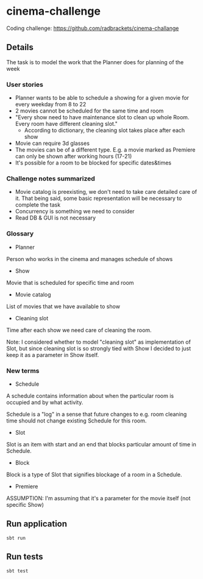 # cinema-challenge

Coding challenge: https://github.com/radbrackets/cinema-challange

## Details

The task is to model the work that the Planner does for planning of the week

### User stories

* Planner wants to be able to schedule a showing for a given movie for every weekday from 8 to 22
* 2 movies cannot be scheduled for the same time and room
* "Every show need to have maintenance slot to clean up whole Room. Every room have different cleaning slot."
  * According to dictionary, the cleaning slot takes place after each show
* Movie can require 3d glasses
* The movies can be of a different type. E.g. a movie marked as Premiere can only be shown after working hours (17-21)
* It's possible for a room to be blocked for specific dates&times


### Challenge notes summarized

* Movie catalog is preexisting, we don't need to take care detailed care of it. That being said, some basic representation will be necessary to complete the task
* Concurrency is something we need to consider
* Read DB & GUI is not necessary

### Glossary

* Planner

Person who works in the cinema and manages schedule of shows

* Show

Movie that is scheduled for specific time and room 

* Movie catalog

List of movies that we have available to show

* Cleaning slot 

Time after each show we need care of cleaning the room.

Note: I considered whether to model "cleaning slot" as implementation of Slot, but since cleaning slot is so strongly tied with Show I decided to just keep it as a parameter in Show itself.

### New terms

* Schedule

A schedule contains information about when the particular room is occupied and by what activity. 

Schedule is a "log" in a sense that future changes to e.g. room cleaning time should not change existing Schedule for this room.  

* Slot

Slot is an item with start and an end that blocks particular amount of time in Schedule. 

* Block

Block is a type of Slot that signifies blockage of a room in a Schedule.

* Premiere

ASSUMPTION: I'm assuming that it's a parameter for the movie itself (not specific Show)

## Run application

```shell
sbt run
```

## Run tests

```shell
sbt test
```
